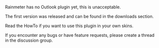 Rainmeter has no Outlook plugin yet, this is unacceptable.

The first version was released and can be found in the downloads section.

Read the HowTo if you want to use this plugin in your own skins.

If you encounter any bugs or have feature requests, please create a thread in the discussion group.